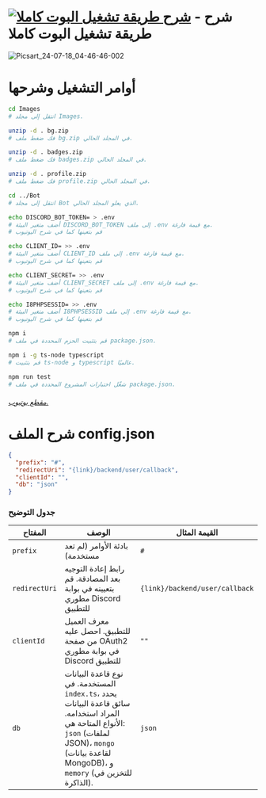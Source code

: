 # <strong> [![شرح طريقة تشغيل البوت كاملا](https://img.youtube.com/vi/JxPRDzZspCM/0.jpg)](https://www.youtube.com/watch?v=JxPRDzZspCM) - شرح طريقة تشغيل البوت كاملا </strong>

![Picsart_24-07-18_04-46-46-002](https://github.com/user-attachments/assets/a07b551a-8694-4e79-9d18-93b773b756a4)

# أوامر التشغيل وشرحها

```bash
cd Images
# انتقل إلى مجلد Images.

unzip -d . bg.zip
# فك ضغط ملف bg.zip في المجلد الحالي.

unzip -d . badges.zip
# فك ضغط ملف badges.zip في المجلد الحالي.

unzip -d . profile.zip
# فك ضغط ملف profile.zip في المجلد الحالي.

cd ../Bot
# انتقل إلى مجلد Bot الذي يعلو المجلد الحالي.

echo DISCORD_BOT_TOKEN= > .env
# أضف متغير البيئة DISCORD_BOT_TOKEN إلى ملف .env مع قيمة فارغة.
# قم بتعينها كما في شرح اليوتيوب

echo CLIENT_ID= >> .env
# أضف متغير البيئة CLIENT_ID إلى ملف .env مع قيمة فارغة.
# قم بتعينها كما في شرح اليوتيوب

echo CLIENT_SECRET= >> .env
# أضف متغير البيئة CLIENT_SECRET إلى ملف .env مع قيمة فارغة.
# قم بتعينها كما في شرح اليوتيوب

echo I8PHPSESSID= >> .env
# أضف متغير البيئة I8PHPSESSID إلى ملف .env مع قيمة فارغة.
# قم بتعينها كما في شرح اليوتيوب

npm i
# قم بتثبيت الحزم المحددة في ملف package.json.

npm i -g ts-node typescript
# قم بتثبيت ts-node و typescript عالميًا.

npm run test
# شغّل اختبارات المشروع المحددة في ملف package.json.
```

###### <a href="https://youtube.com/exa4ever" target="_blank">مقطع يوتيوب.</a>

# شرح الملف config.json

```json
{
  "prefix": "#",
  "redirectUri": "{link}/backend/user/callback",
  "clientId": "",
  "db": "json"
}
```

### جدول التوضيح

| المفتاح       | الوصف                                                                                                                                                                                              | القيمة المثال                  |
| ------------- | -------------------------------------------------------------------------------------------------------------------------------------------------------------------------------------------------- | ------------------------------ |
| `prefix`      | بادئة الأوامر (لم تعد مستخدمة)                                                                                                                                                                     | `#`                            |
| `redirectUri` | رابط إعادة التوجيه بعد المصادقة. قم بتعيينه في بوابة مطوري Discord للتطبيق                                                                                                                         | `{link}/backend/user/callback` |
| `clientId`    | معرف العميل للتطبيق. احصل عليه من صفحة OAuth2 في بوابة مطوري Discord للتطبيق                                                                                                                       | `""`                           |
| `db`          | نوع قاعدة البيانات المستخدمة. في `index.ts`، يحدد سائق قاعدة البيانات المراد استخدامه. الأنواع المتاحة هي: `json` (لملفات JSON)، `mongo` (لقاعدة بيانات MongoDB)، و `memory` (للتخزين في الذاكرة). | `json`                         |
